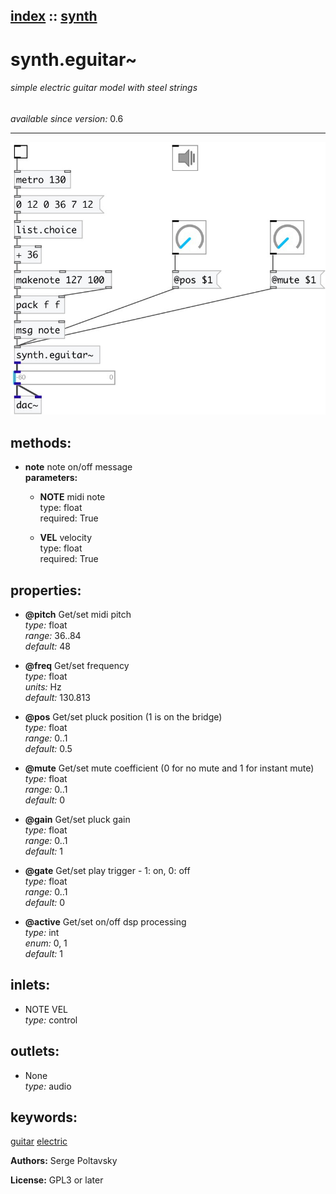 [index](index.html) :: [synth](category_synth.html)
---

# synth.eguitar~

###### simple electric guitar model with steel strings

*available since version:* 0.6

---




[![example](../examples/img/synth.eguitar~.jpg)](../examples/pd/synth.eguitar~.pd)





## methods:

* **note**
note on/off message<br>
  __parameters:__
  - **NOTE** midi note<br>
    type: float <br>
    required: True <br>

  - **VEL** velocity<br>
    type: float <br>
    required: True <br>




## properties:

* **@pitch** 
Get/set midi pitch<br>
_type:_ float<br>
_range:_ 36..84<br>
_default:_ 48<br>

* **@freq** 
Get/set frequency<br>
_type:_ float<br>
_units:_ Hz<br>
_default:_ 130.813<br>

* **@pos** 
Get/set pluck position (1 is on the bridge)<br>
_type:_ float<br>
_range:_ 0..1<br>
_default:_ 0.5<br>

* **@mute** 
Get/set mute coefficient (0 for no mute and 1 for instant mute)<br>
_type:_ float<br>
_range:_ 0..1<br>
_default:_ 0<br>

* **@gain** 
Get/set pluck gain<br>
_type:_ float<br>
_range:_ 0..1<br>
_default:_ 1<br>

* **@gate** 
Get/set play trigger - 1: on, 0: off<br>
_type:_ float<br>
_range:_ 0..1<br>
_default:_ 0<br>

* **@active** 
Get/set on/off dsp processing<br>
_type:_ int<br>
_enum:_ 0, 1<br>
_default:_ 1<br>



## inlets:

* NOTE VEL<br>
_type:_ control



## outlets:

* None<br>
_type:_ audio



## keywords:

[guitar](keywords/guitar.html)
[electric](keywords/electric.html)






**Authors:** Serge Poltavsky




**License:** GPL3 or later





